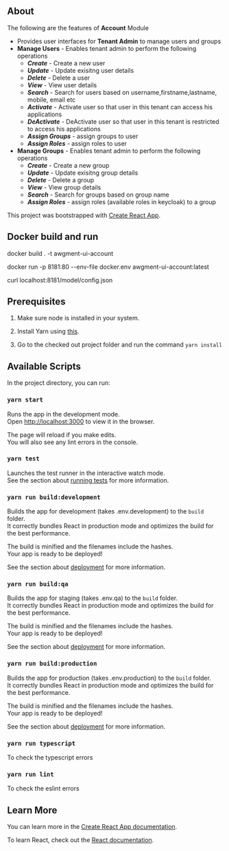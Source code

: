 ## About

The following are the features of **Account** Module
* Provides user interfaces for **Tenant Admin** to manage users and groups
* **Manage Users** - Enables tenant admin to perform the following operations
    * ***Create*** - Create a new user
    * ***Update*** - Update exisitng user details
    * ***Delete*** - Delete a user
    * ***View*** - View user details
    * ***Search*** - Search for users based on username,firstname,lastname, mobile, email etc
    * ***Activate*** - Activate user so that user in this tenant can access his applications
    * ***DeActivate*** - DeActivate user so that user in this tenant is restricted to access his applications
    * ***Assign Groups*** - assign groups to user
    * ***Assign Roles*** - assign roles to user
* **Manage Groups** - Enables tenant admin to perform the following operations
    * ***Create*** - Create a new group
    * ***Update*** - Update exisitng group details
    * ***Delete*** - Delete a group
    * ***View*** - View group details
    * ***Search*** - Search for groups based on group name
    * ***Assign Roles*** - assign roles (available roles in keycloak) to a group

This project was bootstrapped with [Create React App](https://github.com/facebook/create-react-app).

## Docker build and run
docker build . -t awgment-ui-account

docker run -p 8181:80 --env-file docker.env awgment-ui-account:latest

curl localhost:8181/model/config.json

## Prerequisites

1. Make sure node is installed in your system.

2. Install Yarn using <a href="https://classic.yarnpkg.com/en/docs/install">this</a>.

3. Go to the checked out project folder and run the command `yarn install` 

## Available Scripts

In the project directory, you can run:

### `yarn start`

Runs the app in the development mode.<br />
Open [http://localhost:3000](http://localhost:3000) to view it in the browser.

The page will reload if you make edits.<br />
You will also see any lint errors in the console.

### `yarn test`

Launches the test runner in the interactive watch mode.<br />
See the section about [running tests](https://facebook.github.io/create-react-app/docs/running-tests) for more information.

### `yarn run build:development`

Builds the app for development (takes .env.development) to the `build` folder.<br />
It correctly bundles React in production mode and optimizes the build for the best performance.

The build is minified and the filenames include the hashes.<br />
Your app is ready to be deployed!

See the section about [deployment](https://facebook.github.io/create-react-app/docs/deployment) for more information.

### `yarn run build:qa`

Builds the app for staging (takes .env.qa) to the `build` folder.<br />
It correctly bundles React in production mode and optimizes the build for the best performance.

The build is minified and the filenames include the hashes.<br />
Your app is ready to be deployed!

See the section about [deployment](https://facebook.github.io/create-react-app/docs/deployment) for more information.

### `yarn run build:production`

Builds the app for production (takes .env.production) to the `build` folder.<br />
It correctly bundles React in production mode and optimizes the build for the best performance.

The build is minified and the filenames include the hashes.<br />
Your app is ready to be deployed!

See the section about [deployment](https://facebook.github.io/create-react-app/docs/deployment) for more information.

### `yarn run typescript`

To check the typescript errors

### `yarn run lint`

To check the eslint errors

## Learn More

You can learn more in the [Create React App documentation](https://facebook.github.io/create-react-app/docs/getting-started).

To learn React, check out the [React documentation](https://reactjs.org/).
